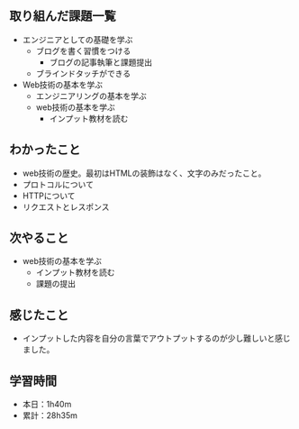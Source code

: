 ## 取り組んだ課題一覧
- エンジニアとしての基礎を学ぶ
  - ブログを書く習慣をつける
    - ブログの記事執筆と課題提出
  - ブラインドタッチができる
- Web技術の基本を学ぶ
  - エンジニアリングの基本を学ぶ
  - web技術の基本を学ぶ
    - インプット教材を読む  
## わかったこと
- web技術の歴史。最初はHTMLの装飾はなく、文字のみだったこと。
- プロトコルについて
- HTTPについて
- リクエストとレスポンス
## 次やること
- web技術の基本を学ぶ
    - インプット教材を読む
    - 課題の提出
## 感じたこと
- インプットした内容を自分の言葉でアウトプットするのが少し難しいと感じました。
## 学習時間
- 本日：1h40m
- 累計：28h35m
